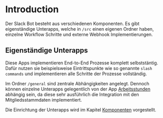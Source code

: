 # Introduction

Der Slack Bot besteht aus verschiedenen Komponenten. Es gibt eigenständige Unterapps, welche in `/src` einen eigenen Ordner haben, einzelne Workflow Schritte und externe Webhook Implementierungen.

## Eigenständige Unterapps

Diese Apps implementieren End-to-End Prozesse komplett selbststäntig. Dafür nutzen sie beispielsweise Eintrittspunkte wie so genannte `slash commands` und implementieren alle Schritte der Prozesse vollständig.

Im Ordner `/general` sind zentrale Abhängigkeiten angelegt. Dennoch können einzelne Unterapps gelegentlich von der App [Arbeitsstunden](./components/arbeitsstunden) abhängig sein, da diese sehr ausführlich die Integration mit den Mitgliedsstammdaten implementiert.

Die Einrichtung der Unterapps wird im Kapitel [Komponenten](./components/arbeitsstunden) vorgestellt.
